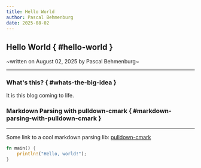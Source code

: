 ```yaml
---
title: Hello World
author: Pascal Behmenburg
date: 2025-08-02
---
```

## Hello World { #hello-world }

~written on August 02, 2025 by Pascal Behmenburg~

---

### What's this? { #whats-the-big-idea }

It is this blog coming to life.

### Markdown Parsing with pulldown-cmark { #markdown-parsing-with-pulldown-cmark }
---

Some link to a cool markdown parsing lib: [pulldown-cmark](https://github.com/pulldown-cmark/pulldown-cmark)

```rs
fn main() {
    println!("Hello, world!");
}
```
